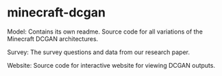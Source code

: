 
# minecraft-dcgan

Model: Contains its own readme. Source code for all variations of the Minecraft DCGAN architectures.

Survey: The survey questions and data from our research paper.

Website: Source code for interactive website for viewing DCGAN outputs.
